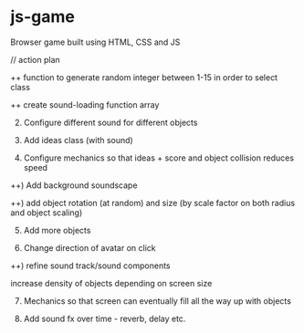 # js-game

Browser game built using HTML, CSS and JS

// action plan

<!-- pre) change score styling -->

<!-- ) decide on main avatar -->

<!-- 1. Add 3 different objects -->

++ function to generate random integer between 1-15 in order to select class

++ create sound-loading function array

2. Configure different sound for different objects

3. Add ideas class (with sound)

4. Configure mechanics so that ideas + score and object collision reduces speed

++) Add background soundscape

++) add object rotation (at random) and size (by scale factor on both radius and object scaling)

5. Add more objects

6. Change direction of avatar on click

++) refine sound track/sound components

increase density of objects depending on screen size

7. Mechanics so that screen can eventually fill all the way up with objects

8. Add sound fx over time - reverb, delay etc.
